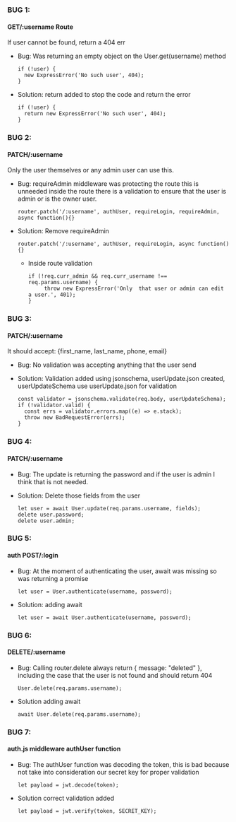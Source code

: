 ### BUG 1:
	
#### GET/:username Route

 If user cannot be found, return a 404 err
	
- Bug: Was returning an empty object  on the User.get(username) method

	  if (!user) {
		new ExpressError('No such user', 404);
      }
- Solution: return added to stop the code and return the error

	  if (!user) {
		return new ExpressError('No such user', 404);
      }
	
### BUG 2:
	
#### PATCH/:username

Only the user themselves or any admin user can use this.

- Bug: requireAdmin middleware  was protecting the route this is unneeded inside the route there is a validation to ensure that the user is admin or is the owner user. 

	  router.patch('/:username', authUser, requireLogin, requireAdmin, async function(){}

- Solution: Remove requireAdmin

	  router.patch('/:username', authUser, requireLogin, async function(){}
	 
	- Inside route validation

          if (!req.curr_admin && req.curr_username !== req.params.username) {
    	       throw new ExpressError('Only  that user or admin can edit a user.', 401);
   		  }

### BUG 3: 

#### PATCH/:username

It should accept: {first_name, last_name, phone, email}

- Bug: No validation was accepting anything that the user send 

- Solution: Validation added using jsonschema, userUpdate.json created, userUpdateSchema use userUpdate.json for validation


	  const validator = jsonschema.validate(req.body, userUpdateSchema);
      if (!validator.valid) {
        const errs = validator.errors.map((e) => e.stack);
        throw new BadRequestError(errs);
      }

### BUG 4: 

#### PATCH/:username

- Bug: The update is returning the password and if the user is admin I think that is not needed.

- Solution: Delete those fields from the user

      let user = await User.update(req.params.username, fields);
      delete user.password;
      delete user.admin;
	

### BUG 5: 

#### auth POST/:login

- Bug: At the moment of authenticating the user, await was missing so was returning a promise

	  let user = User.authenticate(username, password);

- Solution: adding await

	  let user = await User.authenticate(username, password);

### BUG 6:

#### DELETE/:username

- Bug: Calling router.delete always return { message: "deleted" }, including the case that the user is not found and should return 404 

      User.delete(req.params.username);

- Solution adding await

	  await User.delete(req.params.username);

### BUG 7:

#### auth.js middleware authUser function

- Bug: The authUser function was decoding the token, this is bad because not take into consideration our secret key for proper validation  

	  let payload = jwt.decode(token);

- Solution correct validation added

	  let payload = jwt.verify(token, SECRET_KEY);


 




